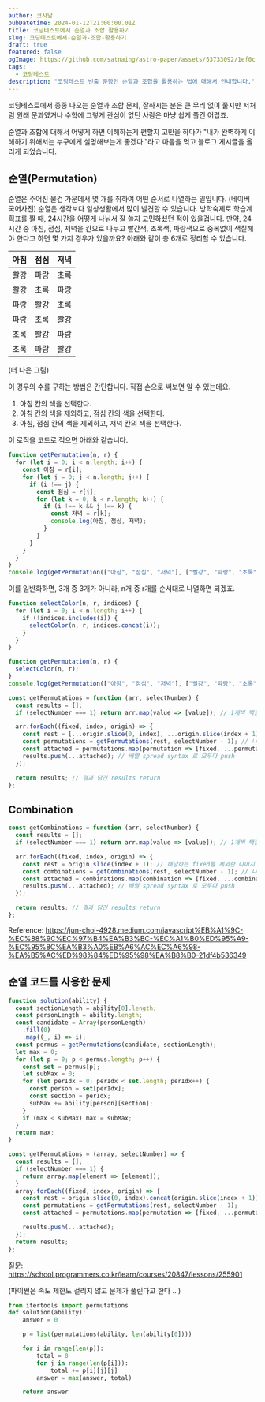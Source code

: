 ```yaml
---
author: 코사남
pubDatetime: 2024-01-12T21:00:00.01Z
title: 코딩테스트에서 순열과 조합 활용하기
slug: 코딩테스트에서-순열과-조합-활용하기
draft: true
featured: false
ogImage: https://github.com/satnaing/astro-paper/assets/53733092/1ef0cf03-8137-4d67-ac81-84a032119e3a
tags:
  - 코딩테스트
description: "코딩테스트 빈출 문항인 순열과 조합을 활용하는 법에 대해서 안내합니다."
---
```


코딩테스트에서 종종 나오는 순열과 조합 문제, 잘하시는 분은 큰 무리 없이 풀지만
저처럼 원래 문과였거나 수학에 그렇게 관심이 없던 사람은 마냥 쉽게 풀긴 어렵죠.

순열과 조합에 대해서 어떻게 하면 이해하는게 편할지 고민을 하다가
"내가 완벽하게 이해하기 위해서는 누구에게 설명해보는게 좋겠다."라고 마음을 먹고 블로그 게시글을 올리게 되었습니다.

## 순열(Permutation)

순열은 주어진 물건 가운데서 몇 개를 취하여 어떤 순서로 나열하는 일입니다. (네이버 국어사전) 순열은 생각보다 일상생활에서 많이 발견할 수 있습니다. 방학숙제로 학습계획표를 짤 때, 24시간을 어떻게 나눠서 잘 쓸지 고민하셨던 적이 있을겁니다. 만약, 24시간 중 아침, 점심, 저녁을 칸으로 나누고 빨간색, 초록색, 파랑색으로 중복없이 색칠해야 한다고 하면 몇 가지 경우가 있을까요? 아래와 같이 총 6개로 정리할 수 있습니다.

| 아침 | 점심 | 저녁 |
| :--- | :--: | ---: |
| 빨강 | 파랑 | 초록 |
| 빨강 | 초록 | 파랑 |
| 파랑 | 빨강 | 초록 |
| 파랑 | 초록 | 빨강 |
| 초록 | 빨강 | 파랑 |
| 초록 | 파랑 | 빨강 |

(더 나은 그림)

이 경우의 수를 구하는 방법은 간단합니다. 직접 손으로 써보면 알 수 있는데요.

1. 아침 칸의 색을 선택한다.
2. 아침 칸의 색을 제외하고, 점심 칸의 색을 선택한다.
3. 아침, 점심 칸의 색을 제외하고, 저녁 칸의 색을 선택한다.

이 로직을 코드로 적으면 아래와 같습니다.

```javascript
function getPermutation(n, r) {
  for (let i = 0; i < n.length; i++) {
    const 아침 = r[i];
    for (let j = 0; j < n.length; j++) {
      if (i !== j) {
        const 점심 = r[j];
        for (let k = 0; k < n.length; k++) {
          if (i !== k && j !== k) {
            const 저녁 = r[k];
            console.log(아침, 점심, 저녁);
          }
        }
      }
    }
  }
}
console.log(getPermutation(["아침", "점심", "저녁"], ["빨강", "파랑", "초록"]));
```

이를 일반화하면, 3개 중 3개가 아니라, n개 중 r개를 순서대로 나열하면 되겠죠.

```javascript
function selectColor(n, r, indices) {
  for (let i = 0; i < n.length; i++) {
    if (!indices.includes(i)) {
      selectColor(n, r, indices.concat(i));
    }
  }
}

function getPermutation(n, r) {
  selectColor(n, r);
}
console.log(getPermutation(["아침", "점심", "저녁"], ["빨강", "파랑", "초록"]));
```

```javascript
const getPermutations = function (arr, selectNumber) {
  const results = [];
  if (selectNumber === 1) return arr.map(value => [value]); // 1개씩 택할 때, 바로 모든 배열의 원소 return

  arr.forEach((fixed, index, origin) => {
    const rest = [...origin.slice(0, index), ...origin.slice(index + 1)]; // 해당하는 fixed를 제외한 나머지 배열
    const permutations = getPermutations(rest, selectNumber - 1); // 나머지에 대해 순열을 구한다.
    const attached = permutations.map(permutation => [fixed, ...permutation]); // 돌아온 순열에 대해 떼 놓은(fixed) 값 붙이기
    results.push(...attached); // 배열 spread syntax 로 모두다 push
  });

  return results; // 결과 담긴 results return
};
```

## Combination

```javascript
const getCombinations = function (arr, selectNumber) {
  const results = [];
  if (selectNumber === 1) return arr.map(value => [value]); // 1개씩 택할 때, 바로 모든 배열의 원소 return

  arr.forEach((fixed, index, origin) => {
    const rest = origin.slice(index + 1); // 해당하는 fixed를 제외한 나머지 뒤
    const combinations = getCombinations(rest, selectNumber - 1); // 나머지에 대해서 조합을 구한다.
    const attached = combinations.map(combination => [fixed, ...combination]); //  돌아온 조합에 떼 놓은(fixed) 값 붙이기
    results.push(...attached); // 배열 spread syntax 로 모두다 push
  });

  return results; // 결과 담긴 results return
};
```

Reference: https://jun-choi-4928.medium.com/javascript%EB%A1%9C-%EC%88%9C%EC%97%B4%EA%B3%BC-%EC%A1%B0%ED%95%A9-%EC%95%8C%EA%B3%A0%EB%A6%AC%EC%A6%98-%EA%B5%AC%ED%98%84%ED%95%98%EA%B8%B0-21df4b536349

## 순열 코드를 사용한 문제

```javascript
function solution(ability) {
  const sectionLength = ability[0].length;
  const personLength = ability.length;
  const candidate = Array(personLength)
    .fill(0)
    .map((_, i) => i);
  const permus = getPermutations(candidate, sectionLength);
  let max = 0;
  for (let p = 0; p < permus.length; p++) {
    const set = permus[p];
    let subMax = 0;
    for (let perIdx = 0; perIdx < set.length; perIdx++) {
      const person = set[perIdx];
      const section = perIdx;
      subMax += ability[person][section];
    }
    if (max < subMax) max = subMax;
  }
  return max;
}

const getPermutations = (array, selectNumber) => {
  const results = [];
  if (selectNumber === 1) {
    return array.map(element => [element]);
  }
  array.forEach((fixed, index, origin) => {
    const rest = origin.slice(0, index).concat(origin.slice(index + 1));
    const permutations = getPermutations(rest, selectNumber - 1);
    const attached = permutations.map(permutation => [fixed, ...permutation]);

    results.push(...attached);
  });
  return results;
};
```

질문: https://school.programmers.co.kr/learn/courses/20847/lessons/255901

(파이썬은 속도 제한도 걸리지 않고 문제가 풀린다고 한다 .. )

```python
from itertools import permutations
def solution(ability):
    answer = 0

    p = list(permutations(ability, len(ability[0])))

    for i in range(len(p)):
        total = 0
        for j in range(len(p[i])):
            total += p[i][j][j]
        answer = max(answer, total)

    return answer
```
